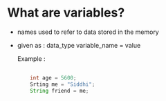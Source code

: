 # What are variables?
- names used to refer to data stored in the memory
- given as : data_type variable_name = value

  Example :
  ``` java
      
      int age = 5600;
      Srting me = "Siddhi";
      String friend = me;
